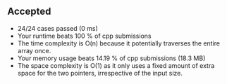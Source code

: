 Accepted
--------

-   24/24 cases passed (0 ms)
-   Your runtime beats 100 % of cpp submissions
-   The time complexity is O(n) because it potentially traverses the entire array once.
-   Your memory usage beats 14.19 % of cpp submissions (18.3 MB)
-   The space complexity is O(1) as it only uses a fixed amount of extra space for the two pointers, irrespective of the input size.
